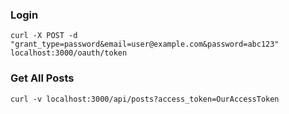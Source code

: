 ### Login

```
curl -X POST -d "grant_type=password&email=user@example.com&password=abc123" localhost:3000/oauth/token
```

### Get All Posts

```
curl -v localhost:3000/api/posts?access_token=OurAccessToken
```
